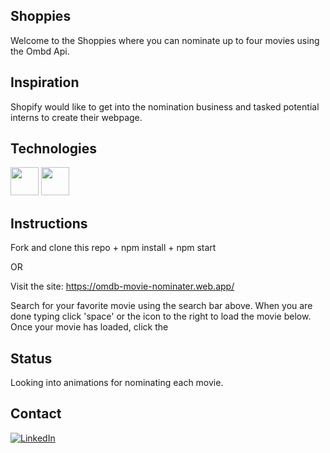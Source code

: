 ## Shoppies
Welcome to the Shoppies where you can nominate up to four movies using the Ombd Api.

## Inspiration
Shopify would like to get into the nomination business and tasked potential interns to create their webpage. 

## Technologies
<img src="https://cdn4.iconfinder.com/data/icons/logos-3/600/React.js_logo-512.png" width="45" height="45"/>

<img src="https://upload.wikimedia.org/wikipedia/commons/thumb/9/99/Unofficial_JavaScript_logo_2.svg/1024px-Unofficial_JavaScript_logo_2.svg.png" width="45" height="45"/>


## Instructions
Fork and clone this repo + npm install + npm start

OR

Visit the site: https://omdb-movie-nominater.web.app/

Search for your favorite movie using the search bar above. When you are done typing click 'space' or the icon to the right to load the movie below. Once your movie has loaded, click the 

## Status
Looking into animations for nominating each movie. 
## Contact
<a href='https://www.linkedin.com/in/javaria-brascom-0510991bb/'><img alt="LinkedIn" src="https://img.shields.io/badge/linkedin%20-%230077B5.svg?&style=for-the-badge&logo=linkedin&logoColor=white"/></a>

